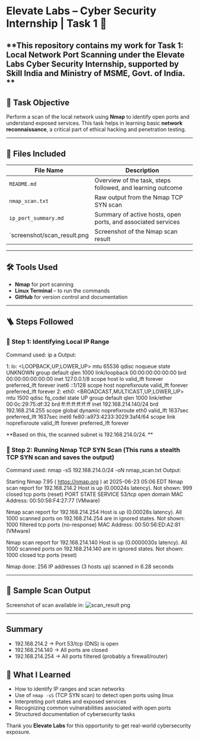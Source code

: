 # Elevate Labs – Cyber Security Internship | Task 1 🔐

**This repository contains my work for **Task 1: Local Network Port Scanning** under the Elevate Labs Cyber Security Internship, supported by Skill India and Ministry of MSME, Govt. of India.
**
---

## 🎯 Task Objective

Perform a scan of the local network using **Nmap** to identify open ports and understand exposed services. This task helps in learning basic **network reconnaissance**, a critical part of ethical hacking and penetration testing.

---

## 📁 Files Included

| File Name                  | Description                                                  |
|----------------------------|--------------------------------------------------------------|
| `README.md`                | Overview of the task, steps followed, and learning outcome   |
| `nmap_scan.txt`            | Raw output from the Nmap TCP SYN scan                        |
| `ip_port_summary.md`       | Summary of active hosts, open ports, and associated services |
| `screenshot/scan_result.png| Screenshot of the Nmap scan result                           |

---

## 🛠 Tools Used

- **Nmap** for port scanning
- **Linux Terminal** – to run the commands
- **GitHub** for version control and documentation

---
## 🪜 Steps Followed


### 🔹 Step 1: Identifying Local IP Range

   Command used: ip a
   Output: 
   
1: lo: <LOOPBACK,UP,LOWER_UP> mtu 65536 qdisc noqueue state UNKNOWN group default qlen 1000
    link/loopback 00:00:00:00:00:00 brd 00:00:00:00:00:00
    inet 127.0.0.1/8 scope host lo
       valid_lft forever preferred_lft forever
    inet6 ::1/128 scope host noprefixroute 
       valid_lft forever preferred_lft forever
2: eth0: <BROADCAST,MULTICAST,UP,LOWER_UP> mtu 1500 qdisc fq_codel state UP group default qlen 1000
    link/ether 00:0c:29:75:df:32 brd ff:ff:ff:ff:ff:ff
    inet 192.168.214.140/24 brd 192.168.214.255 scope global dynamic noprefixroute eth0
       valid_lft 1637sec preferred_lft 1637sec
    inet6 fe80::a973:4233:3029:3af4/64 scope link noprefixroute 
       valid_lft forever preferred_lft forever


**Based on this, the scanned subnet is 192.168.214.0/24.
**

                                                 
### 🔹 Step 2: Running Nmap TCP SYN Scan (This runs a stealth TCP SYN scan and saves the output)



  Command used: nmap -sS 192.168.214.0/24 -oN nmap_scan.txt
  Output: 
  
  Starting Nmap 7.95 ( https://nmap.org ) at 2025-06-23 05:06 EDT
Nmap scan report for 192.168.214.2
Host is up (0.00024s latency).
Not shown: 999 closed tcp ports (reset)
PORT   STATE SERVICE
53/tcp open  domain
MAC Address: 00:50:56:F4:27:77 (VMware)

Nmap scan report for 192.168.214.254
Host is up (0.00028s latency).
All 1000 scanned ports on 192.168.214.254 are in ignored states.
Not shown: 1000 filtered tcp ports (no-response)
MAC Address: 00:50:56:ED:A2:81 (VMware)

Nmap scan report for 192.168.214.140
Host is up (0.0000030s latency).
All 1000 scanned ports on 192.168.214.140 are in ignored states.
Not shown: 1000 closed tcp ports (reset)

Nmap done: 256 IP addresses (3 hosts up) scanned in 6.28 seconds




---
## 📸 Sample Scan Output

Screenshot of scan available in:  ![scan_result png](https://github.com/user-attachments/assets/4e98e882-09be-4c57-9d68-8f53213336c2)

---
## Summary 

  - 192.168.214.2 → Port 53/tcp (DNS) is open
  - 192.168.214.140 → All ports are closed
  - 192.168.214.254 → All ports filtered (probably a firewall/router)

## 🧠 What I Learned

- How to identify IP ranges and scan networks
- Use of `nmap -sS` (TCP SYN scan) to detect open ports using linux
- Interpreting port states and exposed services
- Recognizing common vulnerabilities associated with open ports
- Structured documentation of cybersecurity tasks






Thank you **Elevate Labs** for this opportunity to get real-world cybersecurity exposure.


